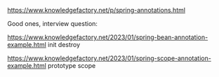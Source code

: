 https://www.knowledgefactory.net/p/spring-annotations.html

Good ones, interview question:

https://www.knowledgefactory.net/2023/01/spring-bean-annotation-example.html
init destroy

https://www.knowledgefactory.net/2023/01/spring-scope-annotation-example.html
prototype scope